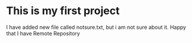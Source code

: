 This is my first project
========================
I have added new file called notsure.txt, but i am not sure about it.
Happy that I have Remote Repository
